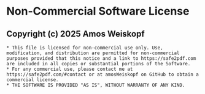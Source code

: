 # Non-Commercial Software License
## Copyright (c) 2025 Amos Weiskopf

    * This file is licensed for non-commercial use only. Use, modification, and distribution are permitted for non-commercial purposes provided that this notice and a link to https://safe2pdf.com are included in all copies or substantial portions of the Software.
    * For any commercial use, please contact me at https://safe2pdf.com/#contact or at amosWeiskopf on GitHub to obtain a commercial license.
    * THE SOFTWARE IS PROVIDED "AS IS", WITHOUT WARRANTY OF ANY KIND.
